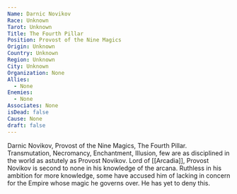 ```yaml
---
Name: Darnic Novikov
Race: Unknown
Tarot: Unknown
Title: The Fourth Pillar
Position: Provost of the Nine Magics
Origin: Unknown
Country: Unknown
Region: Unknown
City: Unknown
Organization: None
Allies:
  - None
Enemies:
  - None
Associates: None
isDead: false
Cause: None
draft: false
---
```

Darnic Novikov, Provost of the Nine Magics, The Fourth Pillar. Transmutation, Necromancy, Enchantment, Illusion, few are as disciplined in the world as astutely as Provost Novikov. Lord of [[Arcadia]], Provost Novikov is second to none in his knowledge of the arcana. Ruthless in his ambition for more knowledge, some have accused him of lacking in concern for the Empire whose magic he governs over. He has yet to deny this.





